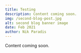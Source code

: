 ```yaml
---
title: Testing
description: Content coming soon.
img: /second-blog-post.jpg
alt: second blog banner image
date: Feb 2021
author: Nik Paradis
---
```


Content coming soon.